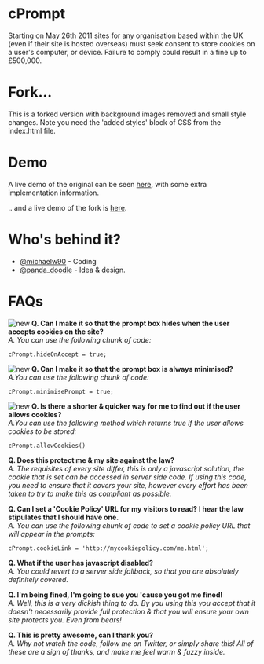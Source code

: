 cPrompt
=======

Starting on May 26th 2011 sites for any organisation based within the UK (even if their site is hosted overseas) must seek consent to store cookies on a user's computer, or device. Failure to comply could result in a fine up to &pound;500,000.

Fork...
===============
This is a forked version with background images removed and small style changes. Note you need the 'added styles' block of CSS  from the index.html file.

Demo
=====

A live demo of the original can be seen [here](http://michaelwright.me/cPrompt), with some extra implementation information.

.. and a live demo of the fork is [here](http://www.spiffin.net).

Who's behind it?
===============
- [@michaelw90](http://twitter.com/michaelw90) - Coding
- [@panda_doodle](http://twitter.com/panda_doodle) - Idea &amp; design.

FAQs
====
![new](http://u.wimg.co.uk/new.png) **Q. Can I make it so that the prompt box hides when the user accepts cookies on the site?**<br />
*A. You can use the following chunk of code:*

`cPrompt.hideOnAccept = true;`

![new](http://u.wimg.co.uk/new.png) **Q. Can I make it so that the prompt box is always minimised?**<br />
*A.You can use the following chunk of code:*

`cPrompt.minimisePrompt = true;`

![new](http://u.wimg.co.uk/new.png) **Q. Is there a shorter &amp; quicker way for me to find out if the user allows cookies?**<br />
*A.You can use the following method which returns true if the user allows cookies to be stored:*

`cPrompt.allowCookies()`

**Q. Does this protect me &amp; my site against the law?**<br />
*A. The requisites of every site differ, this is only a javascript solution, the cookie that is set can be accessed in server side code. If using this code, you need to ensure that it covers your site, however every effort has been taken to try to make this as compliant as possible.*

**Q. Can I set a 'Cookie Policy' URL for my visitors to read? I hear the law stipulates that I should have one.**<br />
*A. You can use the following chunk of code to set a cookie policy URL that will appear in the prompts:*

`cPrompt.cookieLink = 'http://mycookiepolicy.com/me.html';`

**Q. What if the user has javascript disabled?**<br />
*A. You could revert to a server side fallback, so that you are absolutely definitely covered.*

**Q. I'm being fined, I'm going to sue you 'cause you got me fined!**<br />
*A. Well, this is a very dickish thing to do. By you using this you accept that it doesn't necessarily provide full protection &amp; that you will ensure your own site protects you. Even from bears!*

**Q. This is pretty awesome, can I thank you?**<br />
*A. Why not watch the code, follow me on Twitter, or simply share this! All of these are a sign of thanks, and make me feel warm &amp; fuzzy inside.* 